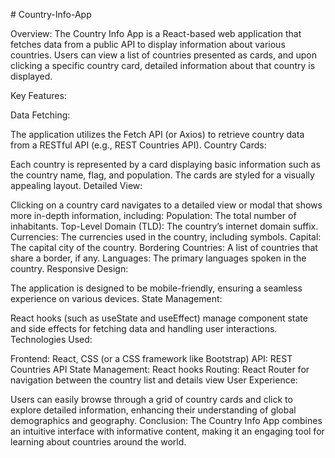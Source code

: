 #   C o u n t r y - I n f o - A p p 

Overview: The Country Info App is a React-based web application that fetches data from a public API to display information about various countries. Users can view a list of countries presented as cards, and upon clicking a specific country card, detailed information about that country is displayed.

Key Features:

Data Fetching:

The application utilizes the Fetch API (or Axios) to retrieve country data from a RESTful API (e.g., REST Countries API).
Country Cards:

Each country is represented by a card displaying basic information such as the country name, flag, and population.
The cards are styled for a visually appealing layout.
Detailed View:

Clicking on a country card navigates to a detailed view or modal that shows more in-depth information, including:
Population: The total number of inhabitants.
Top-Level Domain (TLD): The country’s internet domain suffix.
Currencies: The currencies used in the country, including symbols.
Capital: The capital city of the country.
Bordering Countries: A list of countries that share a border, if any.
Languages: The primary languages spoken in the country.
Responsive Design:

The application is designed to be mobile-friendly, ensuring a seamless experience on various devices.
State Management:

React hooks (such as useState and useEffect) manage component state and side effects for fetching data and handling user interactions.
Technologies Used:

Frontend: React, CSS (or a CSS framework like Bootstrap)
API: REST Countries API
State Management: React hooks
Routing: React Router for navigation between the country list and details view
User Experience:

Users can easily browse through a grid of country cards and click to explore detailed information, enhancing their understanding of global demographics and geography.
Conclusion:
The Country Info App combines an intuitive interface with informative content, making it an engaging tool for learning about countries around the world.

